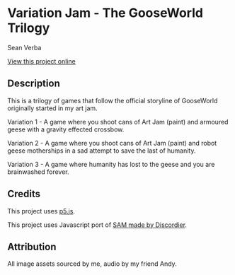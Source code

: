 # Variation Jam - The GooseWorld Trilogy

Sean Verba

[View this project online](https://github.com/SeanHub-13/variation-jam)

## Description

This is a trilogy of games that follow the official storyline of GooseWorld originally started in my art jam.

Variation 1 - A game where you shoot cans of Art Jam (paint) and armoured geese with a gravity effected crossbow.

Variation 2 - A game where you shoot cans of Art Jam (paint) and robot geese motherships in a sad attempt to save the last of humanity.

Variation 3 - A game where humanity has lost to the geese and you are brainwashed forever.

## Credits

This project uses [p5.js](https://p5js.org).

This project uses Javascript port of [SAM made by Discordier](https://github.com/discordier/sam).

## Attribution

All image assets sourced by me, audio by my friend Andy.
